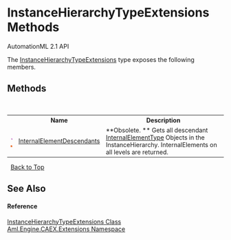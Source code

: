# InstanceHierarchyTypeExtensions Methods
AutomationML 2.1 API 

The <a href="T_Aml_Engine_CAEX_Extensions_InstanceHierarchyTypeExtensions">InstanceHierarchyTypeExtensions</a> type exposes the following members.


## Methods
&nbsp;<table><tr><th></th><th>Name</th><th>Description</th></tr><tr><td>![Public method](media/pubmethod.gif "Public method")![Static member](media/static.gif "Static member")</td><td><a href="M_Aml_Engine_CAEX_Extensions_InstanceHierarchyTypeExtensions_InternalElementDescendants">InternalElementDescendants</a></td><td> **Obsolete. **
Gets all descendant <a href="T_Aml_Engine_CAEX_InternalElementType">InternalElementType</a> Objects in the InstanceHierarchy. InternalElements on all levels are returned.</td></tr></table>&nbsp;
<a href="#instancehierarchytypeextensions-methods">Back to Top</a>

## See Also


#### Reference
<a href="T_Aml_Engine_CAEX_Extensions_InstanceHierarchyTypeExtensions">InstanceHierarchyTypeExtensions Class</a><br /><a href="N_Aml_Engine_CAEX_Extensions">Aml.Engine.CAEX.Extensions Namespace</a><br />
